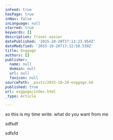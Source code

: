 ```yaml
---
inFeed: true
hasPage: true
inNav: false
inLanguage: null
starred: true
keywords: []
description: Travel easier
datePublished: '2015-10-28T17:13:23.954Z'
dateModified: '2015-10-28T17:12:58.530Z'
title: Exggage
authors: []
publisher:
  name: null
  domain: null
  url: null
  favicon: null
sourcePath: _posts/2015-10-28-exggage.md
published: true
url: exggage/index.html
_type: Article

---
```

so this is my time write. what do you want from me

sdfsdf

sdfsfd